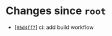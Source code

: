 <!-- since 2021-07-27T22:09:04+01:00 -->
# Changes since `root`

- \[[`05d4ff7`](https://github.com/nearlySplat/qsh/commit/05d4ff71c10685a115b65814d3c4c7abfc363eb8)\] ci: add build workflow
